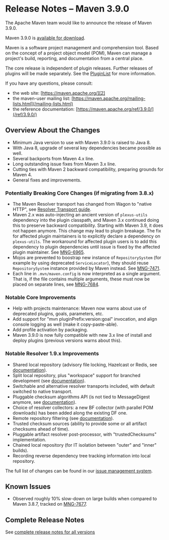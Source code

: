 <!--
 Licensed to the Apache Software Foundation (ASF) under one
 or more contributor license agreements.  See the NOTICE file
 distributed with this work for additional information
 regarding copyright ownership.  The ASF licenses this file
 to you under the Apache License, Version 2.0 (the
 "License"); you may not use this file except in compliance
 with the License.  You may obtain a copy of the License at

   http://www.apache.org/licenses/LICENSE-2.0

 Unless required by applicable law or agreed to in writing,
 software distributed under the License is distributed on an
 "AS IS" BASIS, WITHOUT WARRANTIES OR CONDITIONS OF ANY
 KIND, either express or implied.  See the License for the
 specific language governing permissions and limitations
 under the License.

 NOTE: For help with the syntax of this file, see:
 http://maven.apache.org/doxia/modules/index.html#Markdown
-->

# Release Notes &#x2013; Maven 3.9.0

The Apache Maven team would like to announce the release of Maven 3.9.0.

Maven 3.9.0 is [available for download][0].

Maven is a software project management and comprehension tool. Based on the concept of a project object model (POM), Maven can manage a project's build, reporting, and documentation from a central place.

The core release is independent of plugin releases. Further releases of plugins will be made separately. See the [PluginList][1] for more information.

If you have any questions, please consult:

- the web site: [https://maven.apache.org/][2]
- the maven-user mailing list: [https://maven.apache.org/mailing-lists.html](/mailing-lists.html)
- the reference documentation: [https://maven.apache.org/ref/3.9.0/](/ref/3.9.0/)

## Overview About the Changes

* Minimum Java version to use with Maven 3.9.0 is raised to Java 8.
* With Java 8, upgrade of several key dependencies became possible as well.
* Several backports from Maven 4.x line.
* Long outstanding issue fixes from Maven 3.x line.
* Cutting ties with Maven 2 backward compatibility, preparing grounds for Maven 4.
* General fixes and improvements.

### Potentially Breaking Core Changes (if migrating from 3.8.x)

* The Maven Resolver transport has changed from Wagon to "native HTTP", see [Resolver Transport guide](/guides/mini/guide-resolver-transport.html).
* Maven 2.x was auto-injecting an ancient version of `plexus-utils` dependency into the plugin classpath, and Maven 3.x continued doing this to preserve backward compatibility. Starting with Maven 3.9, it does not happen anymore. This change may lead to plugin breakage. The fix for affected plugin maintainers is to explicitly declare a dependency on `plexus-utils`. The workaround for affected plugin users is to add this dependency to plugin dependencies until issue is fixed by the affected plugin maintainer. See [MNG-6965](https://issues.apache.org/jira/browse/MNG-6965).
* Mojos are prevented to boostrap new instance of `RepositorySystem` (for example by using deprecated `ServiceLocator`), they should reuse `RepositorySystem` instance provided by Maven instead. See [MNG-7471](https://issues.apache.org/jira/browse/MNG-7471).
* Each line in `.mvn/maven.config` is now interpreted as a single argument. That is, if the file contains multiple arguments, these must now be placed on separate lines, see [MNG-7684](https://issues.apache.org/jira/browse/MNG-7684).

### Notable Core Improvements

* Help with projects maintenance: Maven now warns about use of deprecated plugins, goals, parameters, etc.
* Add support for "mvn pluginPrefix:version:goal" invocation, and align console logging as well (make it copy-paste-able).
* Add profile activation by packaging.
* Maven 3.9.0 is now fully compatible with new 3.x line of install and deploy plugins (previous versions warns about this).

### Notable Resolver 1.9.x Improvements

* Shared local repository (advisory file locking, Hazelcast or Redis, see [documentation](https://maven.apache.org/resolver/local-repository.html#Shared_Access_to_Local_Repository)).
* Split local repository, plus "workspace" support for branched development (see [documentation](https://maven.apache.org/resolver/local-repository.html#Split_Local_Repository)).
* Switchable and alternative resolver transports included, with default switched to native transport.
* Pluggable checksum algorithms API (is not tied to MessageDigest anymore, see [documentation](https://maven.apache.org/resolver/about-checksums.html)).
* Choice of resolver collectors: a new BF collector (with parallel POM downloads) has been added along the existing DF one.
* Remote repository filtering (see [documentation](https://maven.apache.org/resolver/remote-repository-filtering.html)).
* Trusted checksum sources (ability to provide some or all artifact checksums ahead of time).
* Pluggable artifact resolver post-processor, with "trustedChecksums" implementation.
* Chained local repository (for IT isolation between "outer" and "inner" builds).
* Recording reverse dependency tree tracking information into local repository.

The full list of changes can be found in our [issue management system][4].

## Known Issues

* Observed roughly 10% slow-down on large builds when compared to Maven 3.8.7, tracked on [MNG-7677](https://issues.apache.org/jira/browse/MNG-7677).

## Complete Release Notes

See [complete release notes for all versions][5]

[0]: ../../download.html
[1]: ../../plugins/index.html
[2]: https://maven.apache.org/
[4]: https://issues.apache.org/jira/secure/ReleaseNote.jspa?projectId=12316922&version=12350913
[5]: ../../docs/history.html
